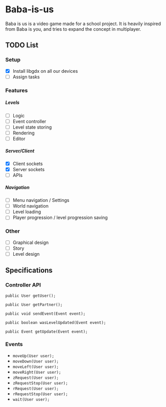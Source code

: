 # Baba-is-us
Baba is us is a video game made for a school project. It is heavily inspired from Baba is you, and tries to expand the concept in multiplayer.

## TODO List

### Setup

- [x]  Install libgdx on all our devices
- [ ]  Assign tasks

### Features

##### Levels

- [ ] Logic
- [ ] Event controller
- [ ] Level state storing
- [ ] Rendering
- [ ] Editor

##### Server/Client

- [x] Client sockets
- [x] Server sockets
- [ ] APIs

##### Navigation

- [ ] Menu navigation / Settings
- [ ] World navigation
- [ ] Level loading
- [ ] Player progression / level progression saving

### Other

- [ ] Graphical design
- [ ] Story
- [ ] Level design

## Specifications

### Controller API

`public User getUser();`

`public User getPartner();`

`public void sendEvent(Event event);`

`public boolean wasLevelUpdated(Event event);`

`public Event getUpdate(Event event);`

### Events

* `moveUp(User user);`
* `moveDown(User user);`
* `moveLeft(User user);`
* `moveRight(User user);`
* `zRequest(User user);`
* `zRequestStop(User user);`
* `rRequest(User user);`
* `rRequestStop(User user);`
* `wait(User user);`
